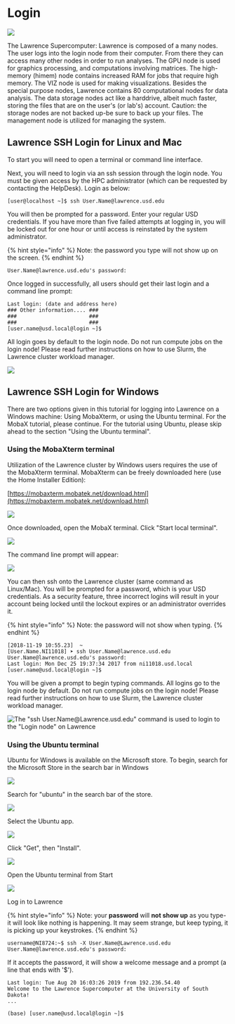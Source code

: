 # Login

![](../.gitbook/assets/lawrencediagram2%20%281%29.png)

The Lawrence Supercomputer: Lawrence is composed of a many nodes. The user logs into the login node from their computer. From there they can access many other nodes in order to run analyses. The GPU node is used for graphics processing, and computations involving matrices. The high-memory \(himem\) node contains increased RAM for jobs that require high memory. The VIZ node is used for making visualizations. Besides the special purpose nodes, Lawrence contains 80 computational nodes for data analysis.  The data storage nodes act like a harddrive, albeit much faster, storing the files that are on the user's \(or lab's\) account.  Caution: the storage nodes are not backed up-be sure to back up your files.  The management node is utilized for managing the system.

## Lawrence SSH Login for Linux and Mac

To start you will need to open a terminal or command line interface.

Next, you will need to login via an ssh session through the login node. You must be given access by the HPC administrator \(which can be requested by contacting the HelpDesk\). Login as below:

```text
[user@localhost ~]$ ssh User.Name@lawrence.usd.edu
```

You will then be prompted for a password. Enter your regular USD credentials. If you have more than five failed attempts at logging in, you will be locked out for one hour or until access is reinstated by the system administrator.

{% hint style="info" %}
Note: the password you type will not show up on the screen.
{% endhint %}

```text
User.Name@lawrence.usd.edu's password:
```

Once logged in successfully, all users should get their last login and a command line prompt:

```text
Last login: (date and address here)
### Other information.... ###
###                       ###
###                       ###
[user.name@usd.local@login ~]$
```

All login goes by default to the login node. Do not run compute jobs on the login node! Please read further instructions on how to use Slurm, the Lawrence cluster workload manager.

![](../.gitbook/assets/lawrencediagram2-ssh.png)

## Lawrence SSH Login for Windows

There are two options given in this tutorial for logging into Lawrence on a Windows machine:  Using MobaXterm, or using the Ubuntu terminal.  For the MobaX tutorial, please continue.  For the tutorial using Ubuntu, please skip ahead to the section "Using the Ubuntu terminal".

### Using the MobaXterm terminal

Utilization of the Lawrence cluster by Windows users requires the use of the MobaXterm terminal. MobaXterm can be freely downloaded here \(use the Home Installer Edition\):

[https://mobaxterm.mobatek.net/download.html](https://mobaxterm.mobatek.net/download.html)

![](../.gitbook/assets/screenshot-2-5%20%282%29.png)

Once downloaded, open the MobaX terminal.  Click "Start local terminal".

![](../.gitbook/assets/mobax-startterminal.png)

The command line prompt will appear:

![](../.gitbook/assets/mobax-startterminallogin.png)

You can then ssh onto the Lawrence cluster \(same command as Linux/Mac\). You will be prompted for a password, which is your USD credentials. As a security feature, three incorrect logins will result in your account being locked until the lockout expires or an administrator overrides it.

{% hint style="info" %}
Note: the password will not show when typing.
{% endhint %}

```text
[2018-11-19 10:55.23]  ~
[User.Name.NI11018] ➤ ssh User.Name@lawrence.usd.edu
User.Name@lawrence.usd.edu's password:
Last login: Mon Dec 25 19:37:34 2017 from ni11018.usd.local
[user.name@usd.local@login ~]$
```

You will be given a prompt to begin typing commands. All logins go to the login node by default. Do not run compute jobs on the login node! Please read further instructions on how to use Slurm, the Lawrence cluster workload manager.

![The &quot;ssh User.Name@Lawrence.usd.edu&quot; command is used to login to the &quot;Login node&quot; on Lawrence](../.gitbook/assets/lawrencediagram2-ssh.png)

### Using the Ubuntu terminal

Ubuntu for Windows is available on the Microsoft store.  To begin, search for the Microsoft Store in the search bar in Windows

![](../.gitbook/assets/ubuntu-1%20%282%29.png)

Search for "ubuntu" in the search bar of the store.

![](../.gitbook/assets/ubuntu1%20%281%29.png)

Select the Ubuntu app.

![](../.gitbook/assets/ubuntu2%20%281%29.png)

Click "Get", then "Install".

![](../.gitbook/assets/ubuntu3.png)

Open the Ubuntu terminal from Start

![](../.gitbook/assets/ubuntuonstart.png)

Log in to Lawrence

{% hint style="info" %}
Note: your **password** will **not show up** as you type- it will look like nothing is happening.  It may seem strange, but keep typing, it is picking up your keystrokes.
{% endhint %}

```text
username@NI8724:~$ ssh -X User.Name@Lawrence.usd.edu
User.Name@lawrence.usd.edu's password:
```

If it accepts the password, it will show a welcome message and a prompt \(a line that ends with '$'\).

```text
Last login: Tue Aug 20 16:03:26 2019 from 192.236.54.40
Welcome to the Lawrence Supercomputer at the University of South Dakota!
...

(base) [user.name@usd.local@login ~]$
```

